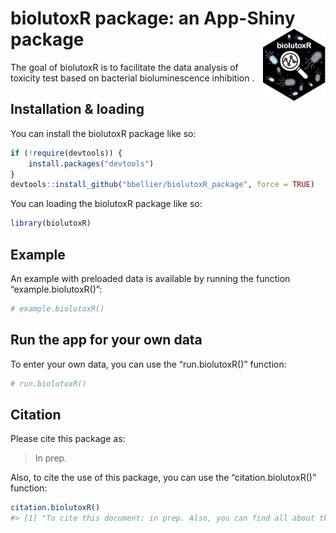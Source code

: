 
<!-- README.md is generated from README.Rmd. Please edit that file -->

# biolutoxR package: an App-Shiny package <img src="img/logo.png" alt="biolutoxR logo" width="100" align="right"/>

<!-- badges: start -->
<!-- badges: end -->

The goal of biolutoxR is to facilitate the data analysis of toxicity
test based on bacterial bioluminescence inhibition .

## Installation & loading

You can install the biolutoxR package like so:

``` r
if (!require(devtools)) {
    install.packages("devtools")
}
devtools::install_github("bbellier/biolutoxR_package", force = TRUE)
```

You can loading the biolutoxR package like so:

``` r
library(biolutoxR)
```

## Example

An example with preloaded data is available by running the function
“example.biolutoxR()”:

``` r
# example.biolutoxR()
```

## Run the app for your own data

To enter your own data, you can use the “run.biolutoxR()” function:

``` r
# run.biolutoxR()
```

## Citation

Please cite this package as:

> In prep.

Also, to cite the use of this package, you can use the
“citation.biolutoxR()” function:

``` r
citation.biolutoxR()
#> [1] "To cite this document: in prep. Also, you can find all about this package in: https://bbellier.github.io/biolutoxR_website/."
```
